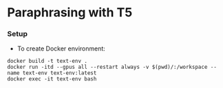 # Paraphrasing with T5

### Setup 

- To create Docker environment:
```
docker build -t text-env .
docker run -itd --gpus all --restart always -v $(pwd)/:/workspace --name text-env text-env:latest
docker exec -it text-env bash
```
